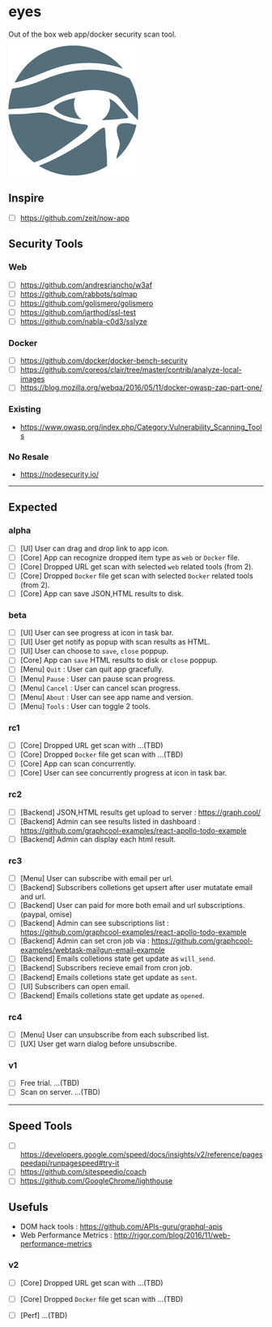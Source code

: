 # eyes
Out of the box web app/docker security scan tool.

![](art/rabbot-eye-of-ra.png)

## Inspire
- [ ] https://github.com/zeit/now-app

## Security Tools
### Web
- [ ] https://github.com/andresriancho/w3af
- [ ] https://github.com/rabbots/sqlmap
- [ ] https://github.com/golismero/golismero
- [ ] https://github.com/jarthod/ssl-test
- [ ] https://github.com/nabla-c0d3/sslyze

### Docker
- [ ] https://github.com/docker/docker-bench-security
- [ ] https://github.com/coreos/clair/tree/master/contrib/analyze-local-images
- [ ] https://blog.mozilla.org/webqa/2016/05/11/docker-owasp-zap-part-one/

### Existing
- https://www.owasp.org/index.php/Category:Vulnerability_Scanning_Tools

### No Resale
- https://nodesecurity.io/

- - -

## Expected
### alpha
- [ ] [UI] User can drag and drop link to app icon.
- [ ] [Core] App can recognize dropped item type as `web` or `Docker` file.
- [ ] [Core] Dropped URL get scan with selected `web` related tools (from 2).
- [ ] [Core] Dropped `Docker` file get scan with selected `Docker` related tools (from 2).
- [ ] [Core] App can save JSON,HTML results to disk.

### beta
- [ ] [UI] User can see progress at icon in task bar.
- [ ] [UI] User get notify as popup with scan results as HTML.
- [ ] [UI] User can choose to `save`, `close` poppup.
- [ ] [Core] App can `save` HTML results to disk or `close` poppup.
- [ ] [Menu] `Quit` : User can quit app gracefully.
- [ ] [Menu] `Pause` : User can pause scan progress.
- [ ] [Menu] `Cancel` : User can cancel scan progress.
- [ ] [Menu] `About` : User can see app name and version.
- [ ] [Menu] `Tools` : User can toggle 2 tools.

### rc1
- [ ] [Core] Dropped URL get scan with ...(TBD)
- [ ] [Core] Dropped `Docker` file get scan with ...(TBD)
- [ ] [Core] App can scan concurrently.
- [ ] [Core] User can see concurrently progress at icon in task bar.

### rc2
- [ ] [Backend] JSON,HTML results get upload to server : https://graph.cool/
- [ ] [Backend] Admin can see results listed in dashboard : https://github.com/graphcool-examples/react-apollo-todo-example
- [ ] [Backend] Admin can display each html result.

### rc3
- [ ] [Menu] User can subscribe with email per url.
- [ ] [Backend] Subscribers colletions get upsert after user mutatate email and url.
- [ ] [Backend] User can paid for more both email and url subscriptions. (paypal, omise)
- [ ] [Backend] Admin can see subscriptions list : https://github.com/graphcool-examples/react-apollo-todo-example
- [ ] [Backend] Admin can set cron job via : https://github.com/graphcool-examples/webtask-mailgun-email-example
- [ ] [Backend] Emails colletions state get update as `will_send`.
- [ ] [Backend] Subscribers recieve email from cron job.
- [ ] [Backend] Emails colletions state get update as `sent`.
- [ ] [UI] Subscribers can open email.
- [ ] [Backend] Emails colletions state get update as `opened`.

### rc4
- [ ] [Menu] User can unsubscribe from each subscribed list.
- [ ] [UX] User get warn dialog before unsubscribe.

### v1
- [ ] Free trial. ...(TBD)
- [ ] Scan on server. ...(TBD)

- - -

## Speed Tools
- [ ] https://developers.google.com/speed/docs/insights/v2/reference/pagespeedapi/runpagespeed#try-it
- [ ] https://github.com/sitespeedio/coach
- [ ] https://github.com/GoogleChrome/lighthouse

## Usefuls
- DOM hack tools : https://github.com/APIs-guru/graphql-apis
- Web Performance Metrics : http://rigor.com/blog/2016/11/web-performance-metrics

### v2
- [ ] [Core] Dropped URL get scan with ...(TBD)
- [ ] [Core] Dropped `Docker` file get scan with ...(TBD)
- [ ] [Perf] ...(TBD)

